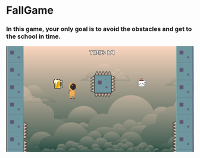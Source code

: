 # FallGame
### In this game, your only goal is to avoid the obstacles and get to the school in time.

![Gameplay](/demo/gameplay.png)
